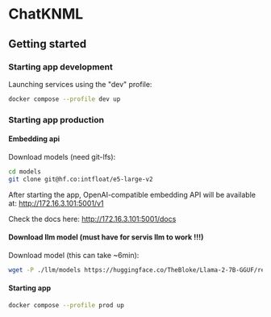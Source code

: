 # ChatKNML

## Getting started

### Starting app development

Launching services using the "dev" profile:

```sh
docker compose --profile dev up
```

### Starting app production

#### Embedding api

Download models (need git-lfs):

```sh
cd models
git clone git@hf.co:intfloat/e5-large-v2
```

After starting the app, OpenAI-compatible embedding API will be available at: <http://172.16.3.101:5001/v1>

 Check the docs here: <http://172.16.3.101:5001/docs>

#### Download llm model (must have for servis llm to work !!!)

Download model (this can take ~6min):

```sh
wget -P ./llm/models https://huggingface.co/TheBloke/Llama-2-7B-GGUF/resolve/main/llama-2-7b.Q3_K_L.gguf
```

#### Starting app

```sh
docker compose --profile prod up
```
